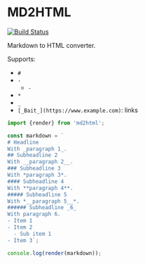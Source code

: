 MD2HTML
=======

[![Build Status](https://travis-ci.org/BonnierNews/md2html.svg?branch=master)](https://travis-ci.org/BonnierNews/md2html)

Markdown to HTML converter.

Supports:
- `#`
- `-`
  - `-`
- `*`
- `_`
- `[_Bait_](https://www.example.com)`: links

```js
import {render} from 'md2html';

const markdown = `
# Headline
With _paragraph 1_.
## Subheadline 2
With __paragraph 2__.
### Subheadline 3
With *paragraph 3*.
#### Subheadline 4
With **paragraph 4**.
##### Subheadline 5
With *__paragraph 5__*.
###### Subheadline _6_
With paragraph 6.
- Item 1
- Item 2
  - Sub item 1
- Item 3`;

console.log(render(markdown));
```
